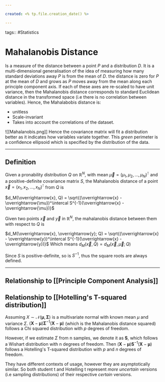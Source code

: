 ```yaml
---

created: <% tp.file.creation_date() %>

---
```

tags:: #Statistics 

# Mahalanobis Distance

Is a measure of the distance between a point $P$ and a distribution $D$. It is a multi-dimensional generalisation of the idea of measuring how many standard deviations away $P$ is from the mean of $D$. the distance is zero for $P$ at the mean of $D$ and grows as $P$ moves away from the mean along each principle component axis. If each of these axes are re-scaled to have unit variance, then the Mahalanobis distance corresponds to standard Euclidean distance in the transformed space (i.e there is no correlation between variables). Hence, the Mahalabobis distance is:
- unitless
- Scale-invariant 
- Takes into account the correlations of the dataset.

![[Mahalanobis.png]]
Hence the covariance matrix will fit a distribution better as it indicates how variables variate together. This *green* perimeter is a confidence ellipsoid which is specified by the distribution of the data.

---
## Definition
Given a pronability distribution $Q$ on $\mathbb{R}^N$, with mean $\overrightarrow{\mu} = (\mu_1, \mu_2, \dots, \mu_N)^\intercal$ and a positive-definite covariance matrix $S$, the Mahalanobis distance of a point $\overrightarrow{x} = (x_1, x_2, \dots, x_N)^\intercal$ from $Q$ is

$d_M(\overrightarrow{x}, Q) = \sqrt{(\overrightarrow{x} - \overrightarrow{\mu})^\intercal S^{-1}(\overrightarrow{x} - \overrightarrow{\mu})}$

Given two points $\overrightarrow{x}$ and $\overrightarrow{y}$ in $\mathbb{R}^N$, the mahalanobis distance between them with respect to $Q$ is

$d_M(\overrightarrow{x}, \overrightarrow{y}; Q) = \sqrt{(\overrightarrow{x} - \overrightarrow{y})^\intercal S^{-1}(\overrightarrow{x} - \overrightarrow{y})}$
Which means $d_M(\overrightarrow{x}, Q) = d_M(\overrightarrow{x}, \overrightarrow{\mu}; Q)$

Since $S$ is positive-definite, so is $S^{-1}$, thus the square roots are always defined.

---
## Relationship to [[Principle Component Analysis]]

## Relationship to [[Hotelling's T-squared distribution]]

Assuming $X \sim \mathcal{N}(\boldsymbol{\mu}, \boldsymbol{\Sigma})$ is a multivariate normal with known mean $\mu$ and variance $\Sigma$. $(\textbf{X} - \boldsymbol{\mu}) \boldsymbol{\Sigma}^{-1} (\textbf{X} - \boldsymbol{\mu})$ (which is the Mahalanobis distance squared) follows a Chi squared distribution with $p$ degrees of freedom.

However, if we estimate $\Sigma$ from n samples, we denote it as $\textbf{S}$, which follows a Wishart distribution with n degrees of freedom. Then 
$(\textbf{X} - \boldsymbol{\mu}) \textbf{S}^{-1} (\textbf{X} - \boldsymbol{\mu})$ follows a Hotelling's T-squared distribution with $p$ and $n$ degrees of freedom.

They have different contexts of usage, however they are asymptotically similar. So both student t and Hotelling t represent *more uncertain* versions (i.e sampling distributions) of their respective *certain* versions.



